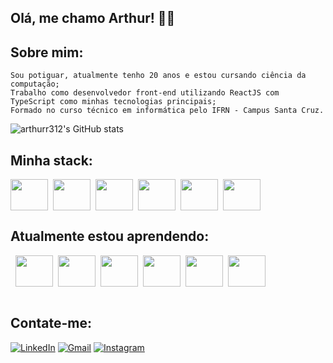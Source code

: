 
## Olá, me chamo Arthur! ✌🏼

## Sobre mim:
    Sou potiguar, atualmente tenho 20 anos e estou cursando ciência da computação;
    Trabalho como desenvolvedor front-end utilizando ReactJS com TypeScript como minhas tecnologias principais;
    Formado no curso técnico em informática pelo IFRN - Campus Santa Cruz.


![arthurr312's GitHub stats](https://github-readme-stats.vercel.app/api?username=arthurr312&show_icons=true&theme=tokyonight)

## Minha stack:

<div style="display: flex; gap: 8px; align-items: center; flex-wrap:wrap;">
    <img height="50" width="60" src="https://cdn.jsdelivr.net/gh/devicons/devicon/icons/html5/html5-plain.svg" />
    <img height="50" width="60" src="https://cdn.jsdelivr.net/gh/devicons/devicon/icons/css3/css3-plain.svg" />
    <img height="50" width="60" src="https://cdn.jsdelivr.net/gh/devicons/devicon/icons/javascript/javascript-plain.svg" />
    <img height="50" width="60" src="https://cdn.jsdelivr.net/gh/devicons/devicon/icons/typescript/typescript-plain.svg" />  
    <img height="50" width="60" src="https://cdn.jsdelivr.net/gh/devicons/devicon/icons/react/react-original.svg" />
    <img height="50" width="60" src="https://cdn.jsdelivr.net/gh/devicons/devicon/icons/tailwindcss/tailwindcss-plain.svg" />
</div>

## Atualmente estou aprendendo:

<div style="display: flex; gap: 8px; align-items: center; flex-wrap:wrap;"><br>
  <img height="50" width="60" src="https://cdn.jsdelivr.net/gh/devicons/devicon/icons/postgresql/postgresql-plain.svg" />
  <img height="50" width="60" src="https://cdn.jsdelivr.net/gh/devicons/devicon/icons/nodejs/nodejs-plain-wordmark.svg" />
  <img height="50" width="60" src="https://cdn.jsdelivr.net/gh/devicons/devicon/icons/java/java-original.svg" />
  <img height="50" width="60" src="https://cdn.jsdelivr.net/gh/devicons/devicon/icons/express/express-original.svg" />
  <img height="50" width="60" src="https://cdn.jsdelivr.net/gh/devicons/devicon/icons/nextjs/nextjs-original-wordmark.svg" />
  <img height="50" width="60" src="https://cdn.jsdelivr.net/gh/devicons/devicon/icons/storybook/storybook-original-wordmark.svg" />
</div>
<br>

## Contate-me:

[![LinkedIn](https://img.shields.io/badge/LinkedIn-0077B5?style=for-the-badge&logo=linkedin&logoColor=white)](https://www.linkedin.com/in/arthur-silva-794133205/)
[![Gmail](https://img.shields.io/badge/Gmail-D14836?style=for-the-badge&logo=gmail&logoColor=white)](mailto:arthur10.silva312@gmail.com)
[![Instagram](https://img.shields.io/badge/Instagram-E4405F?style=for-the-badge&logo=instagram&logoColor=white)](https://www.instagram.com/arthur.avlis/)
